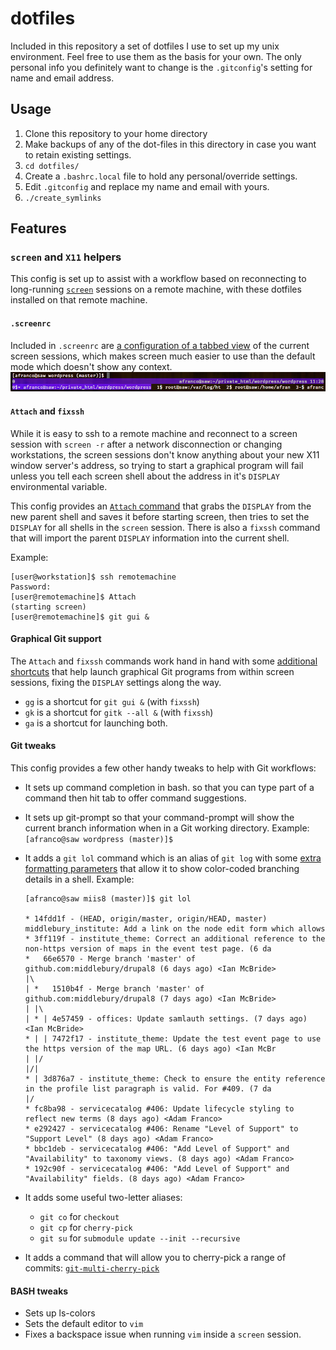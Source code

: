 # dotfiles
Included in this repository a set of dotfiles I use to set up my unix environment. Feel free to use them as the basis for your own.
The only personal info you definitely want to change is the `.gitconfig`'s setting for name and email address.

## Usage ##

1. Clone this repository to your home directory
2. Make backups of any of the dot-files in this directory in case you want to retain existing settings.
3. `cd dotfiles/`
4. Create a `.bashrc.local` file to hold any personal/override settings.
5. Edit `.gitconfig` and replace my name and email with yours.
6. `./create_symlinks`

## Features ##

### `screen` and `X11` helpers

This config is set up to assist with a workflow based on reconnecting to long-running
[`screen`](https://www.gnu.org/software/screen/) sessions on a remote machine,
with these dotfiles installed on that remote machine.

#### `.screenrc` ####
Included in `.screenrc` are [a configuration of a tabbed view](.screenrc#L15-L17) of the
current screen sessions, which makes screen much easier to use than the default
mode which doesn't show any context.
![Image of screen tabs](doc/screen-tabs.png)

#### `Attach` and `fixssh` ####
While it is easy to ssh to a remote machine and reconnect to a screen session
with `screen -r` after a network disconnection or changing workstations, the
screen sessions don't know anything about your new X11 window server's address,
so trying to start a graphical program will fail unless you tell each screen shell
about the address in it's `DISPLAY` environmental variable.

This config provides an [`Attach` command](.bashrc#L10-L14) that grabs the `DISPLAY` from the new
parent shell and saves it before starting screen, then tries to set the `DISPLAY`
for all shells in the `screen` session. There is also a `fixssh` command that will
import the parent `DISPLAY` information into the current shell.

Example:

```
[user@workstation]$ ssh remotemachine
Password:
[user@remotemachine]$ Attach
(starting screen)
[user@remotemachine]$ git gui &
```

#### Graphical Git support ####
The `Attach` and `fixssh` commands work hand in hand with some [additional shortcuts](.bashrc#L15-L17)
that help launch graphical Git programs from within screen sessions, fixing the
`DISPLAY` settings along the way.

- `gg` is a shortcut for `git gui &` (with `fixssh`)
- `gk` is a shortcut for `gitk --all &` (with `fixssh`)
- `ga` is a shortcut for launching both.

#### Git tweaks ####
This config provides a few other handy tweaks to help with Git workflows:

- It sets up command completion in bash. so that you can type part of a command
  then hit tab to offer command suggestions.

- It sets up git-prompt so that your command-prompt will show the current branch
  information when in a Git working directory. Example: ```[afranco@saw wordpress (master)]$```

- It adds a `git lol` command which is an alias of `git log` with some [extra formatting
  parameters](.gitconfig#L11) that allow it to show color-coded branching details in a shell. Example:
  ```
  [afranco@saw miis8 (master)]$ git lol

  * 14fdd1f - (HEAD, origin/master, origin/HEAD, master) middlebury_institute: Add a link on the node edit form which allows
  * 3ff119f - institute_theme: Correct an additional reference to the non-https version of maps in the event test page. (6 da
  *   66e6570 - Merge branch 'master' of github.com:middlebury/drupal8 (6 days ago) <Ian McBride>
  |\  
  | *   1510b4f - Merge branch 'master' of github.com:middlebury/drupal8 (7 days ago) <Ian McBride>
  | |\  
  | * | 4e57459 - offices: Update samlauth settings. (7 days ago) <Ian McBride>
  * | | 7472f17 - institute_theme: Update the test event page to use the https version of the map URL. (6 days ago) <Ian McBr
  | |/  
  |/|   
  * | 3d876a7 - institute_theme: Check to ensure the entity reference in the profile list paragraph is valid. For #409. (7 da
  |/  
  * fc8ba98 - servicecatalog #406: Update lifecycle styling to reflect new terms (8 days ago) <Adam Franco>
  * e292427 - servicecatalog #406: Rename "Level of Support" to "Support Level" (8 days ago) <Adam Franco>
  * bbc1deb - servicecatalog #406: "Add Level of Support" and "Availability" to taxonomy views. (8 days ago) <Adam Franco>
  * 192c90f - servicecatalog #406: "Add Level of Support" and "Availability" fields. (8 days ago) <Adam Franco>
   ```

- It adds some useful two-letter aliases:
  - `git co` for `checkout`
  - `git cp` for `cherry-pick`
  - `git su` for `submodule update --init --recursive`

- It adds a command that will allow you to cherry-pick a range of commits: [`git-multi-cherry-pick`](bin/git-multi-cherry-pick)

#### BASH tweaks ####
- Sets up ls-colors
- Sets the default editor to `vim`
- Fixes a backspace issue when running `vim` inside a `screen` session.

